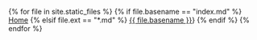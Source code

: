 {% for file in site.static_files %}
{% if file.basename == "index.md" %}
<a href="/index.html">Home</a>
{% elsif file.ext == "*.md" %}
[{{ file.basename }}]({{site.baseurl}}/{{file.basename}}.html)}
{% endif %}
{% endfor %}
